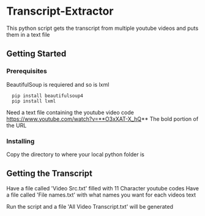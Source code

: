 # Transcript-Extractor

This python script gets the transcript from multiple youtube videos and puts them in a text file

## Getting Started

### Prerequisites

BeautifulSoup is requiered and so is lxml

```
  pip install beautifulsoup4
  pip install lxml
```

Need a text file containing the youtube video code
https://www.youtube.com/watch?v=**O3xXAT-X_hQ**
The bold portion of the URL


### Installing

Copy the directory to where your local python folder is

## Getting the Transcript

Have a file called 'Video Src.txt' filled with 11 Character youtube codes
Have a file called 'File names.txt' with what names you want for each videos text

Run the script and a file 'All Video Transcript.txt' will be generated


